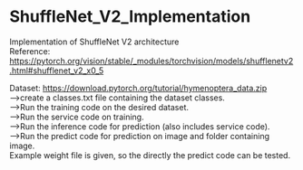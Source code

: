 # ShuffleNet_V2_Implementation
Implementation of ShuffleNet V2 architecture</br>
Reference: https://pytorch.org/vision/stable/_modules/torchvision/models/shufflenetv2.html#shufflenet_v2_x0_5 </br>

Dataset: https://download.pytorch.org/tutorial/hymenoptera_data.zip</br>
-->create a classes.txt file containing the dataset classes.</br>
-->Run the training code on the desired dataset.</br>
-->Run the service code on training.</br>
-->Run the inference code for prediction (also includes service code).</br>
-->Run the predict code for prediction on image and folder containing image.</br>
Example weight file is given, so the directly the predict code can be tested.</br>
